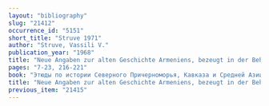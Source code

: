 ```yaml
---
layout: "bibliography"
slug: "21412"
occurrence_id: "5151"
short_title: "Struve 1971"
author: "Struve, Vassili V."
publication_year: "1968"
title: "Neue Angaben zur alten Geschichte Armeniens, bezeugt in der Behistun-Inschrift  (in Russ.)"
pages: "7-23, 216-221"
book: "Этюды по истории Северного Причерноморья, Кавказа и Средней Азии (Ленинград 1968)[Ètjudy po istorii Severnogo Pričernomor’ja, Kavkaza i Srednej Azii (Leningrad 1968)]"
title: "Neue Angaben zur alten Geschichte Armeniens, bezeugt in der Behistun-Inschrift  (in Russ.)"
previous_item: "21415"
---
```

